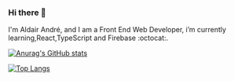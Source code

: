 ### Hi there 👋

I'm Aldair André, and I am a Front End Web Developer, i’m currently learning,React,TypeScript and Firebase :octocat:.

[![Anurag's GitHub stats](https://github-readme-stats.vercel.app/api?username=aldairandre&hide=stars,prs&show_icons=true&theme=radical)](https://github.com/anuraghazra/github-readme-stats)

[![Top Langs](https://github-readme-stats.vercel.app/api/top-langs/?username=aldairandre&layout=compact)](https://github.com/anuraghazra/github-readme-stats)

